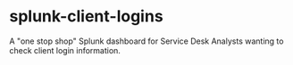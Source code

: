 # splunk-client-logins
A "one stop shop" Splunk dashboard for Service Desk Analysts wanting to check client login information.
